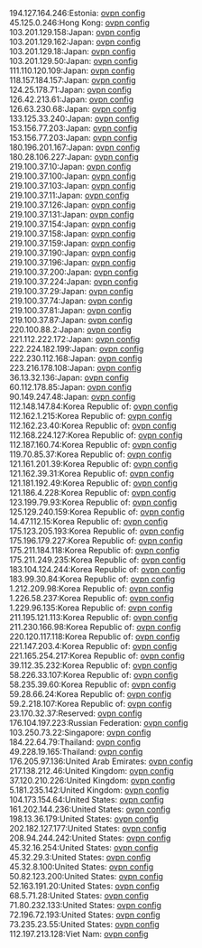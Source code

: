 194.127.164.246:Estonia: [ovpn config](vpn/194_127_164_246.ovpn)  
45.125.0.246:Hong Kong: [ovpn config](vpn/45_125_0_246.ovpn)  
103.201.129.158:Japan: [ovpn config](vpn/103_201_129_158.ovpn)  
103.201.129.162:Japan: [ovpn config](vpn/103_201_129_162.ovpn)  
103.201.129.18:Japan: [ovpn config](vpn/103_201_129_18.ovpn)  
103.201.129.50:Japan: [ovpn config](vpn/103_201_129_50.ovpn)  
111.110.120.109:Japan: [ovpn config](vpn/111_110_120_109.ovpn)  
118.157.184.157:Japan: [ovpn config](vpn/118_157_184_157.ovpn)  
124.25.178.71:Japan: [ovpn config](vpn/124_25_178_71.ovpn)  
126.42.213.61:Japan: [ovpn config](vpn/126_42_213_61.ovpn)  
126.63.230.68:Japan: [ovpn config](vpn/126_63_230_68.ovpn)  
133.125.33.240:Japan: [ovpn config](vpn/133_125_33_240.ovpn)  
153.156.77.203:Japan: [ovpn config](vpn/153_156_77_203.ovpn)  
153.156.77.203:Japan: [ovpn config](vpn/153_156_77_203.ovpn)  
180.196.201.167:Japan: [ovpn config](vpn/180_196_201_167.ovpn)  
180.28.106.227:Japan: [ovpn config](vpn/180_28_106_227.ovpn)  
219.100.37.10:Japan: [ovpn config](vpn/219_100_37_10.ovpn)  
219.100.37.100:Japan: [ovpn config](vpn/219_100_37_100.ovpn)  
219.100.37.103:Japan: [ovpn config](vpn/219_100_37_103.ovpn)  
219.100.37.11:Japan: [ovpn config](vpn/219_100_37_11.ovpn)  
219.100.37.126:Japan: [ovpn config](vpn/219_100_37_126.ovpn)  
219.100.37.131:Japan: [ovpn config](vpn/219_100_37_131.ovpn)  
219.100.37.154:Japan: [ovpn config](vpn/219_100_37_154.ovpn)  
219.100.37.158:Japan: [ovpn config](vpn/219_100_37_158.ovpn)  
219.100.37.159:Japan: [ovpn config](vpn/219_100_37_159.ovpn)  
219.100.37.190:Japan: [ovpn config](vpn/219_100_37_190.ovpn)  
219.100.37.196:Japan: [ovpn config](vpn/219_100_37_196.ovpn)  
219.100.37.200:Japan: [ovpn config](vpn/219_100_37_200.ovpn)  
219.100.37.224:Japan: [ovpn config](vpn/219_100_37_224.ovpn)  
219.100.37.29:Japan: [ovpn config](vpn/219_100_37_29.ovpn)  
219.100.37.74:Japan: [ovpn config](vpn/219_100_37_74.ovpn)  
219.100.37.81:Japan: [ovpn config](vpn/219_100_37_81.ovpn)  
219.100.37.87:Japan: [ovpn config](vpn/219_100_37_87.ovpn)  
220.100.88.2:Japan: [ovpn config](vpn/220_100_88_2.ovpn)  
221.112.222.172:Japan: [ovpn config](vpn/221_112_222_172.ovpn)  
222.224.182.199:Japan: [ovpn config](vpn/222_224_182_199.ovpn)  
222.230.112.168:Japan: [ovpn config](vpn/222_230_112_168.ovpn)  
223.216.178.108:Japan: [ovpn config](vpn/223_216_178_108.ovpn)  
36.13.32.136:Japan: [ovpn config](vpn/36_13_32_136.ovpn)  
60.112.178.85:Japan: [ovpn config](vpn/60_112_178_85.ovpn)  
90.149.247.48:Japan: [ovpn config](vpn/90_149_247_48.ovpn)  
112.148.147.84:Korea Republic of: [ovpn config](vpn/112_148_147_84.ovpn)  
112.162.1.215:Korea Republic of: [ovpn config](vpn/112_162_1_215.ovpn)  
112.162.23.40:Korea Republic of: [ovpn config](vpn/112_162_23_40.ovpn)  
112.168.224.127:Korea Republic of: [ovpn config](vpn/112_168_224_127.ovpn)  
112.187.160.74:Korea Republic of: [ovpn config](vpn/112_187_160_74.ovpn)  
119.70.85.37:Korea Republic of: [ovpn config](vpn/119_70_85_37.ovpn)  
121.161.201.39:Korea Republic of: [ovpn config](vpn/121_161_201_39.ovpn)  
121.162.39.31:Korea Republic of: [ovpn config](vpn/121_162_39_31.ovpn)  
121.181.192.49:Korea Republic of: [ovpn config](vpn/121_181_192_49.ovpn)  
121.186.4.228:Korea Republic of: [ovpn config](vpn/121_186_4_228.ovpn)  
123.199.79.93:Korea Republic of: [ovpn config](vpn/123_199_79_93.ovpn)  
125.129.240.159:Korea Republic of: [ovpn config](vpn/125_129_240_159.ovpn)  
14.47.112.15:Korea Republic of: [ovpn config](vpn/14_47_112_15.ovpn)  
175.123.205.193:Korea Republic of: [ovpn config](vpn/175_123_205_193.ovpn)  
175.196.179.227:Korea Republic of: [ovpn config](vpn/175_196_179_227.ovpn)  
175.211.184.118:Korea Republic of: [ovpn config](vpn/175_211_184_118.ovpn)  
175.211.249.235:Korea Republic of: [ovpn config](vpn/175_211_249_235.ovpn)  
183.104.124.244:Korea Republic of: [ovpn config](vpn/183_104_124_244.ovpn)  
183.99.30.84:Korea Republic of: [ovpn config](vpn/183_99_30_84.ovpn)  
1.212.209.98:Korea Republic of: [ovpn config](vpn/1_212_209_98.ovpn)  
1.226.58.237:Korea Republic of: [ovpn config](vpn/1_226_58_237.ovpn)  
1.229.96.135:Korea Republic of: [ovpn config](vpn/1_229_96_135.ovpn)  
211.195.121.113:Korea Republic of: [ovpn config](vpn/211_195_121_113.ovpn)  
211.230.166.98:Korea Republic of: [ovpn config](vpn/211_230_166_98.ovpn)  
220.120.117.118:Korea Republic of: [ovpn config](vpn/220_120_117_118.ovpn)  
221.147.203.4:Korea Republic of: [ovpn config](vpn/221_147_203_4.ovpn)  
221.165.254.217:Korea Republic of: [ovpn config](vpn/221_165_254_217.ovpn)  
39.112.35.232:Korea Republic of: [ovpn config](vpn/39_112_35_232.ovpn)  
58.226.33.107:Korea Republic of: [ovpn config](vpn/58_226_33_107.ovpn)  
58.235.39.60:Korea Republic of: [ovpn config](vpn/58_235_39_60.ovpn)  
59.28.66.24:Korea Republic of: [ovpn config](vpn/59_28_66_24.ovpn)  
59.2.218.107:Korea Republic of: [ovpn config](vpn/59_2_218_107.ovpn)  
23.170.32.37:Reserved: [ovpn config](vpn/23_170_32_37.ovpn)  
176.104.197.223:Russian Federation: [ovpn config](vpn/176_104_197_223.ovpn)  
103.250.73.22:Singapore: [ovpn config](vpn/103_250_73_22.ovpn)  
184.22.64.79:Thailand: [ovpn config](vpn/184_22_64_79.ovpn)  
49.228.19.165:Thailand: [ovpn config](vpn/49_228_19_165.ovpn)  
176.205.97.136:United Arab Emirates: [ovpn config](vpn/176_205_97_136.ovpn)  
217.138.212.46:United Kingdom: [ovpn config](vpn/217_138_212_46.ovpn)  
37.120.210.226:United Kingdom: [ovpn config](vpn/37_120_210_226.ovpn)  
5.181.235.142:United Kingdom: [ovpn config](vpn/5_181_235_142.ovpn)  
104.173.154.64:United States: [ovpn config](vpn/104_173_154_64.ovpn)  
161.202.144.236:United States: [ovpn config](vpn/161_202_144_236.ovpn)  
198.13.36.179:United States: [ovpn config](vpn/198_13_36_179.ovpn)  
202.182.127.177:United States: [ovpn config](vpn/202_182_127_177.ovpn)  
208.94.244.242:United States: [ovpn config](vpn/208_94_244_242.ovpn)  
45.32.16.254:United States: [ovpn config](vpn/45_32_16_254.ovpn)  
45.32.29.3:United States: [ovpn config](vpn/45_32_29_3.ovpn)  
45.32.8.100:United States: [ovpn config](vpn/45_32_8_100.ovpn)  
50.82.123.200:United States: [ovpn config](vpn/50_82_123_200.ovpn)  
52.163.191.20:United States: [ovpn config](vpn/52_163_191_20.ovpn)  
68.5.71.28:United States: [ovpn config](vpn/68_5_71_28.ovpn)  
71.80.232.133:United States: [ovpn config](vpn/71_80_232_133.ovpn)  
72.196.72.193:United States: [ovpn config](vpn/72_196_72_193.ovpn)  
73.235.23.55:United States: [ovpn config](vpn/73_235_23_55.ovpn)  
112.197.213.128:Viet Nam: [ovpn config](vpn/112_197_213_128.ovpn)  
